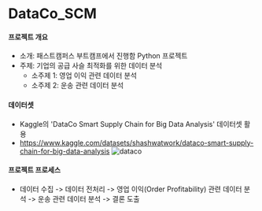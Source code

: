 # DataCo_SCM
#### 프로젝트 개요
  - 소개: 패스트캠퍼스 부트캠프에서 진행함 Python 프로젝트
  - 주제: 기업의 공급 사슬 최적화를 위한 데이터 분석
    - 소주제 1: 영업 이익 관련 데이터 분석
    - 소주제 2: 운송 관련 데이터  분석
  
   
#### 데이터셋
  - Kaggle의 'DataCo Smart Supply Chain for Big Data Analysis' 데이터셋 활용
  - https://www.kaggle.com/datasets/shashwatwork/dataco-smart-supply-chain-for-big-data-analysis
    ![dataco](https://github.com/jiji-heo/DataCo_SCM/assets/107779524/1f44dee0-4d80-4c9f-8278-c63f574a36c0)


  
#### 프로젝트 프로세스
  - 데이터 수집 -> 데이터 전처리 -> 영업 이익(Order Profitability) 관련 데이터 분석 -> 운송 관련 데이터 분석 -> 결론 도출
